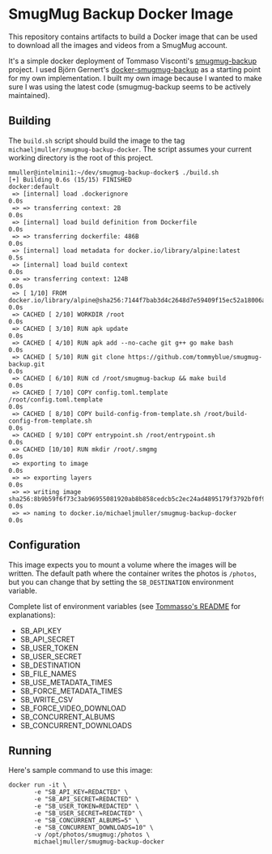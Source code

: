 # SmugMug Backup Docker Image

This repository contains artifacts to build a Docker image that can be used to download all the images and videos from a 
SmugMug account.  

It's a simple docker deployment of Tommaso Visconti's [smugmug-backup](https://github.com/tommyblue/smugmug-backup) project.  I used 
Björn Gernert's [docker-smugmug-backup](https://hub.docker.com/r/bgernert/docker-smugmug-backup) as a starting point for my own 
implementation.  I built my own image because I wanted to make sure I was using the latest code (smugmug-backup seems to be 
actively maintained).

## Building

The `build.sh` script should build the image to the tag `michaeljmuller/smugmug-backup-docker`.  The script assumes 
your current working directory is the root of this project.

```
mmuller@intelmini1:~/dev/smugmug-backup-docker$ ./build.sh 
[+] Building 0.6s (15/15) FINISHED                                                                                                               docker:default
 => [internal] load .dockerignore                                                                                                                          0.0s
 => => transferring context: 2B                                                                                                                            0.0s
 => [internal] load build definition from Dockerfile                                                                                                       0.0s
 => => transferring dockerfile: 486B                                                                                                                       0.0s
 => [internal] load metadata for docker.io/library/alpine:latest                                                                                           0.5s
 => [internal] load build context                                                                                                                          0.0s
 => => transferring context: 124B                                                                                                                          0.0s
 => [ 1/10] FROM docker.io/library/alpine@sha256:7144f7bab3d4c2648d7e59409f15ec52a18006a128c733fcff20d3a4a54ba44a                                          0.0s
 => CACHED [ 2/10] WORKDIR /root                                                                                                                           0.0s
 => CACHED [ 3/10] RUN apk update                                                                                                                          0.0s
 => CACHED [ 4/10] RUN apk add --no-cache git g++ go make bash                                                                                             0.0s
 => CACHED [ 5/10] RUN git clone https://github.com/tommyblue/smugmug-backup.git                                                                           0.0s
 => CACHED [ 6/10] RUN cd /root/smugmug-backup && make build                                                                                               0.0s
 => CACHED [ 7/10] COPY config.toml.template /root/config.toml.template                                                                                    0.0s
 => CACHED [ 8/10] COPY build-config-from-template.sh /root/build-config-from-template.sh                                                                  0.0s
 => CACHED [ 9/10] COPY entrypoint.sh /root/entrypoint.sh                                                                                                  0.0s
 => CACHED [10/10] RUN mkdir /root/.smgmg                                                                                                                  0.0s
 => exporting to image                                                                                                                                     0.0s
 => => exporting layers                                                                                                                                    0.0s
 => => writing image sha256:8b9b59f6f73c3ab96955081920ab8b858cedcb5c2ec24ad4895179f3792bf0f9                                                               0.0s
 => => naming to docker.io/michaeljmuller/smugmug-backup-docker                                                                                            0.0s
```

## Configuration

This image expects you to mount a volume where the images will be written.  The default path where the 
container writes the photos is `/photos`, but you can change that by setting the `SB_DESTINATION` 
environment variable.

Complete list of environment variables (see [Tommasso's README](https://github.com/tommyblue/smugmug-backup#configuration) 
for explanations):
 - SB_API_KEY
 - SB_API_SECRET
 - SB_USER_TOKEN
 - SB_USER_SECRET
 - SB_DESTINATION
 - SB_FILE_NAMES
 - SB_USE_METADATA_TIMES
 - SB_FORCE_METADATA_TIMES
 - SB_WRITE_CSV
 - SB_FORCE_VIDEO_DOWNLOAD
 - SB_CONCURRENT_ALBUMS
 - SB_CONCURRENT_DOWNLOADS

## Running

Here's sample command to use this image:

```
docker run -it \
       -e "SB_API_KEY=REDACTED" \
       -e "SB_API_SECRET=REDACTED" \
       -e "SB_USER_TOKEN=REDACTED" \
       -e "SB_USER_SECRET=REDACTED" \
       -e "SB_CONCURRENT_ALBUMS=5" \
       -e "SB_CONCURRENT_DOWNLOADS=10" \
       -v /opt/photos/smugmug:/photos \
       michaeljmuller/smugmug-backup-docker
```
